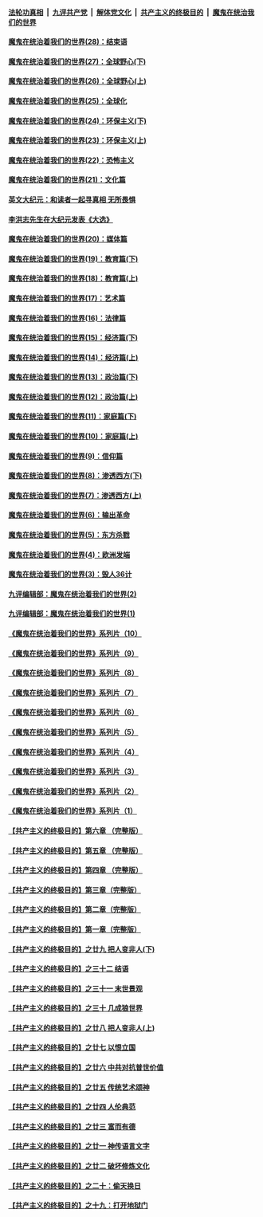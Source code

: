 ####  [法轮功真相](../../../../basic/blob/master/README.md?t=04030431) &nbsp;|&nbsp; [九评共产党](../../../../9ping.md/blob/master/README.md?t=04030431) &nbsp;|&nbsp; [解体党文化](../../../../jtdwh.md/blob/master/README.md?t=04030431)  &nbsp;|&nbsp; [共产主义的终极目的](../../../../gczydzjmd.md/blob/master/README.md?t=04030431) &nbsp;|&nbsp; [魔鬼在统治我们的世界](../../../../mgztzwmdsj.md/blob/master/README.md?t=04030431) 

#### [魔鬼在统治着我们的世界(28)：结束语](../pages/nsc422/n10936246.md?t=04030431) 

#### [魔鬼在统治着我们的世界(27)：全球野心(下)](../pages/nsc422/n10928319.md?t=04030431) 

#### [魔鬼在统治着我们的世界(26)：全球野心(上)](../pages/nsc422/n10900318.md?t=04030431) 

#### [魔鬼在统治着我们的世界(25)：全球化](../pages/nsc422/n10788205.md?t=04030431) 

#### [魔鬼在统治着我们的世界(24)：环保主义(下)](../pages/nsc422/n10695307.md?t=04030431) 

#### [魔鬼在统治着我们的世界(23)：环保主义(上)](../pages/nsc422/n10688613.md?t=04030431) 

#### [魔鬼在统治着我们的世界(22)：恐怖主义](../pages/nsc422/n10614727.md?t=04030431) 

#### [魔鬼在统治着我们的世界(21)：文化篇](../pages/nsc422/n10597706.md?t=04030431) 

#### [英文大纪元：和读者一起寻真相 无所畏惧](../pages/nsc422/n12542027.md?t=04030431) 

#### [李洪志先生在大纪元发表《大选》](../pages/nsc422/n12534746.md?t=04030431) 

#### [魔鬼在统治着我们的世界(20)：媒体篇](../pages/nsc422/n10586579.md?t=04030431) 

#### [魔鬼在统治着我们的世界(19)：教育篇(下)](../pages/nsc422/n10564808.md?t=04030431) 

#### [魔鬼在统治着我们的世界(18)：教育篇(上)](../pages/nsc422/n10526970.md?t=04030431) 

#### [魔鬼在统治着我们的世界(17)：艺术篇](../pages/nsc422/n10499093.md?t=04030431) 

#### [魔鬼在统治着我们的世界(16)：法律篇](../pages/nsc422/n10485969.md?t=04030431) 

#### [魔鬼在统治着我们的世界(15)：经济篇(下)](../pages/nsc422/n10469975.md?t=04030431) 

#### [魔鬼在统治着我们的世界(14)：经济篇(上)](../pages/nsc422/n10457370.md?t=04030431) 

#### [魔鬼在统治着我们的世界(13)：政治篇(下)](../pages/nsc422/n10448270.md?t=04030431) 

#### [魔鬼在统治着我们的世界(12)：政治篇(上)](../pages/nsc422/n10444576.md?t=04030431) 

#### [魔鬼在统治着我们的世界(11)：家庭篇(下)](../pages/nsc422/n10440961.md?t=04030431) 

#### [魔鬼在统治着我们的世界(10)：家庭篇(上)](../pages/nsc422/n10435448.md?t=04030431) 

#### [魔鬼在统治着我们的世界(9)：信仰篇](../pages/nsc422/n10432159.md?t=04030431) 

#### [魔鬼在统治着我们的世界(8)：渗透西方(下)](../pages/nsc422/n10429603.md?t=04030431) 

#### [魔鬼在统治着我们的世界(7)：渗透西方(上)](../pages/nsc422/n10426013.md?t=04030431) 

#### [魔鬼在统治着我们的世界(6)：输出革命](../pages/nsc422/n10421536.md?t=04030431) 

#### [魔鬼在统治着我们的世界(5)：东方杀戮](../pages/nsc422/n10417707.md?t=04030431) 

#### [魔鬼在统治着我们的世界(4)：欧洲发端](../pages/nsc422/n10414890.md?t=04030431) 

#### [魔鬼在统治着我们的世界(3)：毁人36计](../pages/nsc422/n10411583.md?t=04030431) 

#### [九评编辑部：魔鬼在统治着我们的世界(2)](../pages/nsc422/n10410036.md?t=04030431) 

#### [九评编辑部：魔鬼在统治着我们的世界(1)](../pages/nsc422/n10406825.md?t=04030431) 

#### [《魔鬼在统治着我们的世界》系列片（10）](../pages/nsc422/n12292670.md?t=04030431) 

#### [《魔鬼在统治着我们的世界》系列片（9）](../pages/nsc422/n12290859.md?t=04030431) 

#### [《魔鬼在统治着我们的世界》系列片（8）](../pages/nsc422/n12287445.md?t=04030431) 

#### [《魔鬼在统治着我们的世界》系列片（7）](../pages/nsc422/n12283425.md?t=04030431) 

#### [《魔鬼在统治着我们的世界》系列片（6）](../pages/nsc422/n12282314.md?t=04030431) 

#### [《魔鬼在统治着我们的世界》系列片（5）](../pages/nsc422/n12281419.md?t=04030431) 

#### [《魔鬼在统治着我们的世界》系列片（4）](../pages/nsc422/n12274024.md?t=04030431) 

#### [《魔鬼在统治着我们的世界》系列片（3）](../pages/nsc422/n12271322.md?t=04030431) 

#### [《魔鬼在统治着我们的世界》系列片（2）](../pages/nsc422/n12269049.md?t=04030431) 

#### [《魔鬼在统治着我们的世界》系列片（1）](../pages/nsc422/n12267575.md?t=04030431) 

#### [【共产主义的终极目的】第六章 （完整版）](../pages/nsc422/n11428913.md?t=04030431) 

#### [【共产主义的终极目的】第五章 （完整版）](../pages/nsc422/n11428912.md?t=04030431) 

#### [【共产主义的终极目的】第四章 （完整版）](../pages/nsc422/n11428907.md?t=04030431) 

#### [【共产主义的终极目的】第三章（完整版）](../pages/nsc422/n11428848.md?t=04030431) 

#### [【共产主义的终极目的】第二章（完整版）](../pages/nsc422/n11428831.md?t=04030431) 

#### [【共产主义的终极目的】第一章（完整版）](../pages/nsc422/n11417651.md?t=04030431) 

#### [【共产主义的终极目的】之廿九 把人变非人(下)](../pages/nsc422/n11344140.md?t=04030431) 

#### [【共产主义的终极目的】之三十二 结语](../pages/nsc422/n11360535.md?t=04030431) 

#### [【共产主义的终极目的】之三十一 末世景观](../pages/nsc422/n11351129.md?t=04030431) 

#### [【共产主义的终极目的】之三十 几成狼世界](../pages/nsc422/n11348280.md?t=04030431) 

#### [【共产主义的终极目的】之廿八 把人变非人(上)](../pages/nsc422/n11340492.md?t=04030431) 

#### [【共产主义的终极目的】之廿七 以恨立国](../pages/nsc422/n11336944.md?t=04030431) 

#### [【共产主义的终极目的】之廿六 中共对抗普世价值](../pages/nsc422/n11324785.md?t=04030431) 

#### [【共产主义的终极目的】之廿五 传统艺术颂神](../pages/nsc422/n11296396.md?t=04030431) 

#### [【共产主义的终极目的】之廿四 人伦典范](../pages/nsc422/n11296397.md?t=04030431) 

#### [【共产主义的终极目的】之廿三 富而有德](../pages/nsc422/n11283598.md?t=04030431) 

#### [【共产主义的终极目的】之廿一 神传语言文字](../pages/nsc422/n11263265.md?t=04030431) 

#### [【共产主义的终极目的】之廿二 破坏修炼文化](../pages/nsc422/n11245728.md?t=04030431) 

#### [【共产主义的终极目的】之二十：偷天换日](../pages/nsc422/n11238846.md?t=04030431) 

#### [【共产主义的终极目的】之十九：打开地狱门](../pages/nsc422/n11206376.md?t=04030431) 


